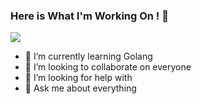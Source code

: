 ### Here is What I'm Working On !  👋

<img src="https://cdna.artstation.com/p/assets/images/images/049/841/006/large/aaron-burnhope-wideshot.jpg?1653442446">

- 🌱 I’m currently learning Golang
- 👯 I’m looking to collaborate on everyone
- 🤔 I’m looking for help with 
- 💬 Ask me about everything
